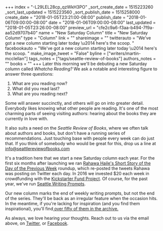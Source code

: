 +++
index = "-L29LEL28cp_qzWkH3PO"
_sort_create_date = 1515223260
_sort_last_updated = 1515223560
_sort_publish_date = 1515258000
create_date = "2018-01-05T23:21:00-08:00"
publish_date = "2018-01-06T09:00:00-08:00"
date = "2018-01-06T09:00:00-08:00"
last_updated = "2018-01-05T23:26:00-08:00"
preview_url = "cfe2c9a6-f3aa-b494-7f9a-aa52d9707b40"
name = "New Saturday Column"
title = "New Saturday Column"
type = "Column"
link = ""
shareimage = ""
twitterauto = "We've got a new column starting later today \u2014 here's the scoop. "
facebookauto = "We've got a new column starting later today \u2014 here's the scoop. "
make_image_tweet = "False"
byline = ["writers/martin-mcclellan"]
tags_notes = ["tags/seattle-review-of-books"]
authors_notes = ""
books = ""
+++
Later this morning we'll be debuting a new Saturday column called _Whatcha Reading?_ We ask a notable and interesting figure to answer three questions:

1. What are you reading now?
2. What did you read last?
3. What are you reading next?

Some will answer succinctly, and others will go on into greater detail. Everybody likes knowing what other people are reading. It's one of the most charming parts of seeing visiting authors: hearing about the books they are currently in love with.

It also suits a need on the _Seattle Review of Books_, where we often talk about authors and books, but don't have a running series of recommendations. Just touching base with people every week can do just that. If you think of somebody who would be great for this, drop us a line at <a href="mailto:info@seattlereviewofbooks.com">info@seattlereviewofbooks.com</a>

<div class="break"></div>

It's a tradition here that we start a new Saturday column each year. For the first six months after launching we ran <a href="http://www.seattlereviewofbooks.com/tags/rahawa-hailes-short-story-of-the-day-of-the-previous-week/" title="The Seattle Review of Books">Rahawa Haile's Short Story of the Day of the Previous Week</a> roundup, which re-posted the tweets Rahawa was posting on Twitter each day. In 2016 we invested $20 each week in crowdfunding with the <a href="http://www.seattlereviewofbooks.com/tags/kickstarter-fund/" title="The Seattle Review of Books">Kickstarter Fund Project</a>. Of course, for the past year, we've run <a href="http://www.seattlereviewofbooks.com/tags/seattle-writing-prompts" title="The Seattle Review of Books">Seattle Writing Prompts</a>. 

Our new column marks the end of weekly writing prompts, but not the end of the series. They'll be back as an irregular feature when the occasion hits. In the meantime, if you're lacking for inspiration (and you find them inspirational), you'll find<a href="http://www.seattlereviewofbooks.com/tags/seattle-writing-prompts" title="The Seattle Review of Books"> over fifty of them in the archive.</a> 

As always, we love hearing your thoughts. Reach out to us via the email above, on <a href="https://twitter.com/seattlereviewof" title="The Seattle Review of Books (@seattlereviewof) | Twitter">Twitter</a>, or <a href="https://www.facebook.com/seattlereviewof" title="None">Facebook</a>.

